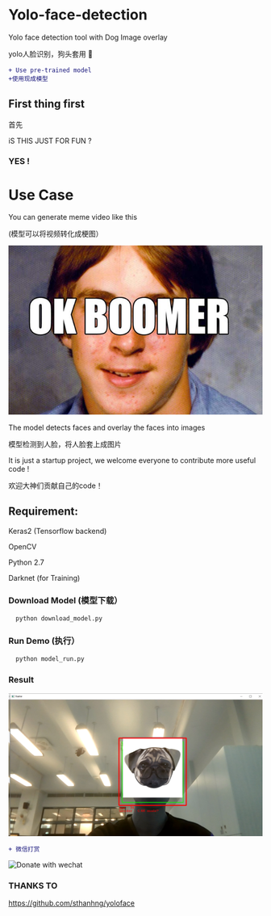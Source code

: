 # Yolo-face-detection

Yolo face detection tool with Dog Image overlay

yolo人脸识别，狗头套用 🐶

```diff
+ Use pre-trained model
+使用现成模型
```

## First thing first 

首先

iS THIS JUST FOR FUN ?

### YES !

# Use Case
You can generate meme video like this

(模型可以将视频转化成梗图）


<img src="https://github.com/lau1944/Yolo-face-detection/blob/master/OK-Boomer.jpg"  width="600"/>


The model detects faces and overlay the faces into images 

模型检测到人脸，将人脸套上成图片

It is just a startup project, we welcome everyone to contribute more useful code !

欢迎大神们贡献自己的code！

## Requirement:

Keras2 (Tensorflow backend)

OpenCV

Python 2.7

Darknet (for Training)

### Download Model (模型下载）
```python
  python download_model.py
```

### Run Demo (执行）
```python
  python model_run.py
```

### Result 
<img src="https://github.com/lau1944/Yolo-face-detection/blob/master/mlimage.png"  width="600"/>


```diff
+ 微信打赏
```
<img src="https://github.com/lau1944/Promotion-App/blob/master/wechat.png" alt="Donate with wechat" width="200"/>



### THANKS TO 
https://github.com/sthanhng/yoloface

